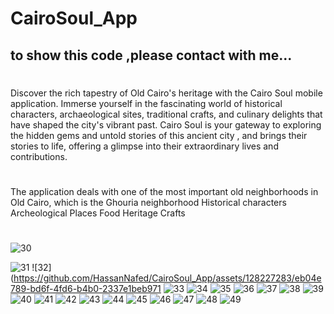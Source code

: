 # CairoSoul_App
## to show this code ,please contact with me...
# 
Discover the rich tapestry of Old Cairo's heritage with the Cairo Soul mobile application. 
Immerse yourself in the fascinating world of historical characters, archaeological sites, traditional crafts, and culinary delights that have shaped the city's vibrant past.
Cairo Soul is your gateway to exploring the hidden gems and untold stories of this ancient city , and brings their stories to life, offering a glimpse into their extraordinary lives and contributions.

#  

The application deals with one of the most important old neighborhoods in Old Cairo, which is the Ghouria neighborhood Historical characters 
 Archeological Places
Food Heritage
 Crafts   
 #
![30](https://github.com/HassanNafed/CairoSoul_App/assets/128227283/968e5465-d94a-4ad6-acf1-3c8e93539fa5)

![31](https://github.com/HassanNafed/CairoSoul_App/assets/128227283/59342c8d-1793-4b73-b37e-4c4cf8e18c78)
![32](https://github.com/HassanNafed/CairoSoul_App/assets/128227283/eb04e789-bd6f-4fd6-b4b0-2337e1beb971
![33](https://github.com/HassanNafed/CairoSoul_App/assets/128227283/c60bde52-4745-42d6-8721-af9c67117d92)
![34](https://github.com/HassanNafed/CairoSoul_App/assets/128227283/53e1a942-abc4-44ea-adb9-00d6c1e5daa0)
![35](https://github.com/HassanNafed/CairoSoul_App/assets/128227283/a4b7b92e-8c75-4d41-bbfd-bb278c96f390)
![36](https://github.com/HassanNafed/CairoSoul_App/assets/128227283/bfb656cd-9bf7-40ee-a64f-1c4aedcffed4)
![37](https://github.com/HassanNafed/CairoSoul_App/assets/128227283/c8a39668-ef8c-4e33-947a-54e3d4286612)
![38](https://github.com/HassanNafed/CairoSoul_App/assets/128227283/14888739-a925-4d98-b4ec-10daf4f34f69)
![39](https://github.com/HassanNafed/CairoSoul_App/assets/128227283/89ec027c-e424-4314-8582-2ff5ea5bafb1)
![40](https://github.com/HassanNafed/CairoSoul_App/assets/128227283/c71f3bc2-822d-47e3-9848-f764870623cc)
![41](https://github.com/HassanNafed/CairoSoul_App/assets/128227283/c3dc42b1-f883-467f-88fe-f61402145b72)
![42](https://github.com/HassanNafed/CairoSoul_App/assets/128227283/8e749730-d5ae-48ff-814e-daedcbeef195)
![43](https://github.com/HassanNafed/CairoSoul_App/assets/128227283/313bc9e3-0bca-4310-91b0-96b30207d848)
![44](https://github.com/HassanNafed/CairoSoul_App/assets/128227283/d5b2c4af-d4fd-4af1-b0f1-dd8e9bc8d8cd)
![45](https://github.com/HassanNafed/CairoSoul_App/assets/128227283/ad622b24-2c32-4d9a-b259-16afe937eab6)
![46](https://github.com/HassanNafed/CairoSoul_App/assets/128227283/d3e138a3-e539-44d9-99fb-87668873d782)
![47](https://github.com/HassanNafed/CairoSoul_App/assets/128227283/1350bde5-6a61-430b-9e61-b54bfab58f25)
![48](https://github.com/HassanNafed/CairoSoul_App/assets/128227283/9bd59912-a116-433d-a39a-56b9ccdc7c3c)
![49](https://github.com/HassanNafed/CairoSoul_App/assets/128227283/00fb8b47-c61c-43df-841c-9987d486ff4b)


